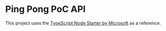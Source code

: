 # Ping Pong PoC API

This project uses the [TypeScript Node Starter by Microsoft](https://github.com/microsoft/TypeScript-Node-Starter/tree/master/src) as a reference.
